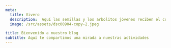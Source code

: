 ```yaml
---
meta:
  title: Vivero
  description:  Aquí las semillas y los arbolitos jóvenes reciben el cuidado y la atención que necesitan para prosperar.
  image: /src/assets/dsc00904-copy-2.jpeg

title: Bienvenido a nuestro blog
subtitle: Aquí te compartimos una mirada a nuestras actividades
---
```

